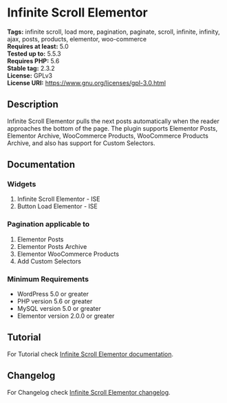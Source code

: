 # Infinite Scroll Elementor #

**Tags:** infinite scroll, load more, pagination, paginate, scroll, infinite, infinity, ajax, posts, products, elementor, woo-commerce\
**Requires at least:** 5.0\
**Tested up to:** 5.5.3\
**Requires PHP:** 5.6\
**Stable tag:** 2.3.2\
**License:** GPLv3\
**License URI:** https://www.gnu.org/licenses/gpl-3.0.html

## Description ##

Infinite Scroll Elementor pulls the next posts automatically when the reader approaches the bottom of the page. The plugin supports Elementor Posts, Elementor Archive, WooCommerce Products, WooCommerce Products Archive, and also has support for Custom Selectors.

## Documentation ##

### Widgets ###

1. Infinite Scroll Elementor - ISE
2. Button Load Elementor - ISE

### Pagination applicable to ###

1. Elementor Posts
2. Elementor Posts Archive
3. Elementor WooCommerce Products
5. Add Custom Selectors

### Minimum Requirements ###

* WordPress 5.0 or greater
* PHP version 5.6 or greater
* MySQL version 5.0 or greater
* Elementor version 2.0.0 or greater

## Tutorial ##

For Tutorial check [Infinite Scroll Elementor documentation](https://joychetry.com/infinite-scroll-elementor/#Tutorial).

## Changelog ##

For Changelog check [Infinite Scroll Elementor changelog](https://joychetry.com/changelog-infinite-scroll-elementor/).
